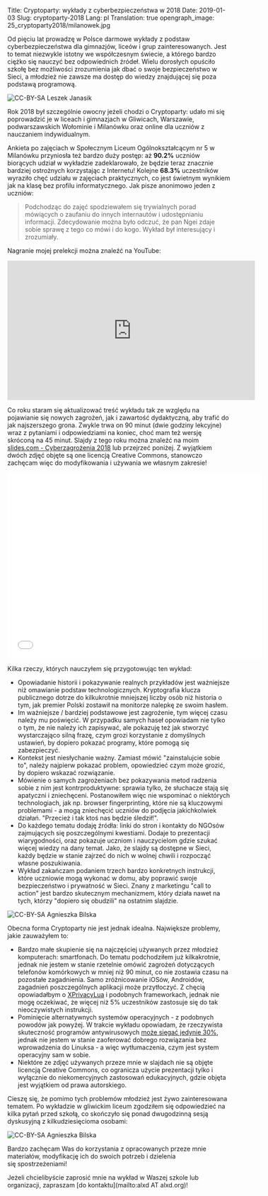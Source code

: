 Title: Cryptoparty: wykłady z cyberbezpieczeństwa w 2018
Date: 2019-01-03
Slug: cryptoparty-2018
Lang: pl
Translation: true
opengraph_image: 25_cryptoparty2018/milanowek.jpg

Od pięciu lat prowadzę w Polsce darmowe wykłady z podstaw cyberbezpieczeństwa dla gimnazjów, liceów i grup zainteresowanych. Jest to temat niezwykle istotny we współczesnym świecie, a którego bardzo ciężko się nauczyć bez odpowiednich źródeł.  Wielu dorosłych opuściło szkołę bez możliwości zrozumienia jak dbać o swoje bezpieczeństwo w Sieci, a młodzież nie zawsze ma dostęp do wiedzy znajdującej się poza podstawą programową.

![CC-BY-SA Leszek Janasik](/images/25_cryptoparty2018/milanowek.jpg)

Rok 2018 był szczególnie owocny jeżeli chodzi o Cryptoparty: udało mi się poprowadzić je w liceach i gimnazjach w Gliwicach, Warszawie, podwarszawskich Wołominie i Milanówku oraz online dla uczniów z nauczaniem indywidualnym.

Ankieta po zajęciach w Społecznym Liceum Ogólnokształcącym nr 5 w Milanówku przyniosła też bardzo duży postęp: aż **90.2%** uczniów biorących udział w wykładzie zadeklarowało, że będzie teraz znacznie bardziej ostrożnych korzystając z Internetu! Kolejne **68.3%** uczestników wyraziło chęć udziału w zajęciach praktycznych, co jest świetnym wynikiem jak na klasę bez profilu informatycznego. Jak pisze anonimowo jeden z uczniów:

> Podchodząc do zajęć spodziewałem się trywialnych porad mówiących o zaufaniu do innych internautów i udostępnianiu informacji. Zdecydowanie można było odczuć, że pan Ngei zdaje sobie sprawę z tego co mówi i do kogo. Wykład był interesujący i zrozumiały.

Nagranie mojej prelekcji można znaleźć na YouTube:

<iframe width="560" height="315" src="https://www.youtube-nocookie.com/embed/lhbVt7WPvG0" frameborder="0" allow="accelerometer; autoplay; encrypted-media; gyroscope; picture-in-picture" allowfullscreen></iframe>

Co roku staram się aktualizować treść wykładu tak ze względu na pojawianie się nowych zagrożeń, jak i zawartość dydaktyczną, aby trafić do jak najszerszego grona. Zwykle trwa on 90 minut (dwie godziny lekcyjne) wraz z pytaniami i odpowiedziami na koniec, choć mam też wersję skróconą na 45 minut. Slajdy z tego roku można znaleźć na moim [slides.com - Cyberzagrożenia 2018](https://slides.com/pawelngei/cyberzagrozenia18) lub przejrzeć poniżej. Z wyjątkiem dwóch zdjęć objęte są one licencją Creative Commons, stanowczo zachęcam więc do modyfikowania i używania we własnym zakresie!

<iframe src="//slides.com/pawelngei/cyberzagrozenia18/embed" width="576" height="420" scrolling="no" frameborder="0" webkitallowfullscreen mozallowfullscreen allowfullscreen></iframe>

Kilka rzeczy, których nauczyłem się przygotowując ten wykład:

* Opowiadanie historii i pokazywanie realnych przykładów jest ważniejsze niż omawianie podstaw technologicznych. Kryptografia klucza publicznego dotrze do kilkukrotnie mniejszej liczby osób niż historia o tym, jak premier Polski zostawił na monitorze nalepkę ze swoim hasłem.
* Im ważniejsze / bardziej podstawowe jest zagrożenie, tym więcej czasu należy mu poświęcić. W przypadku samych haseł opowiadam nie tylko o tym, że nie należy ich zapisywać, ale pokazuję też jak stworzyć wystarczająco silną frazę, czym grozi korzystanie z domyślnych ustawień, by dopiero pokazać programy, które pomogą się zabezpieczyć.
* Kontekst jest niesłychanie ważny. Zamiast mówić "zainstalujcie sobie to", należy najpierw pokazać problem, opowiedzieć czym może grozić, by dopiero wskazać rozwiązanie.
* Mówienie o samych zagrożeniach bez pokazywania metod radzenia sobie z nim jest kontrproduktywne: sprawia tylko, że słuchacze stają się apatyczni i zniechęceni. Postanowiłem więc nie wspominać o niektórych technologiach, jak np. browser fingerprinting, które nie są kluczowymi problemami - a mogą zniechęcić uczniów do podjęcia jakichkolwiek działań. "Przecież i tak ktoś nas będzie śledził!".
* Do każdego tematu dodaję źródła: linki do stron i kontakty do NGOsów zajmujących się poszczególnymi kwestiami. Dodaje to prezentacji wiarygodności, oraz pokazuje uczniom i nauczycielom gdzie szukać więcej wiedzy na dany temat. Jako, że slajdy są dostępne w Sieci, każdy będzie w stanie zajrzeć do nich w wolnej chwili i rozpocząć własne poszukiwania.
* Wykład zakańczam podaniem trzech bardzo konkretnych instrukcji, które uczniowie mogą wykonać w domu, aby poprawić swoje bezpieczeństwo i prywatność w Sieci. Znany z marketingu "call to action" jest bardzo skutecznym mechanizmem, który działa nawet na tych, którzy "dopiero się obudzili" na ostatnim slajdzie.

![CC-BY-SA Agnieszka Bilska](/images/25_cryptoparty2018/gliwice_makers.jpg)

Obecna forma Cryptoparty nie jest jednak idealna. Największe problemy, jakie zauważyłem to:

* Bardzo małe skupienie się na najczęściej używanych przez młodzież komputerach: smartfonach. Do tematu podchodziłem już kilkakrotnie, jednak nie jestem w stanie rzetelnie omówić zagrożeń dotyczących telefonów komórkowych w mniej niż 90 minut, co nie zostawia czasu na pozostałe zagadnienia. Samo zróżnicowanie iOSów, Androidów, zagadnień poszczególnych aplikacji może przytłoczyć. Z chęcią opowiadałbym o [XPrivacyLua](https://github.com/M66B/XPrivacyLua/blob/master/README.md) i podobnych frameworkach, jednak nie mogę oczekiwać, że więcej niż 5% uczestników zastosuje się do tak nieoczywistych instrukcji.
* Pominięcie alternatywnych systemów operacyjnych - z podobnych powodów jak powyżej. W trakcie wykładu opowiadam, że rzeczywista skuteczność programów antywirusowych [może sięgać jedynie 30%](http://www.channelregister.co.uk/2007/12/21/dwindling_antivirus_protection/), jednak nie jestem w stanie zaoferować dobrego rozwiązania bez wprowadzenia do Linuksa - a więc wytłumaczenia, czym jest system operacyjny sam w sobie.
* Niektóre ze zdjęć używanych przeze mnie w slajdach nie są objęte licencją Creative Commons, co ogranicza użycie prezentacji tylko i wyłącznie do niekomercyjnych zastosowań edukacyjnych, gdzie objęta jest wyjątkiem od prawa autorskiego.

Cieszę się, że pomimo tych problemów młodzież jest żywo zainteresowana tematem. Po wykładzie w gliwickim liceum zgodziłem się odpowiedzieć na kilka pytań przed szkołą, co skończyło się ponad dwugodzinną sesją dyskusyjną z kilkudziesięcioma osobami:

![CC-BY-SA Agnieszka Bilska](/images/25_cryptoparty2018/po_zajeciach.jpg)

Bardzo zachęcam Was do korzystania z opracowanych przeze mnie materiałów, modyfikację ich do swoich potrzeb i dzielenia się spostrzeżeniami!

Jeżeli chcielibyście zaprosić mnie na wykład w Waszej szkole lub organizacji, zapraszam [do kontaktu](mailto:alxd AT alxd.org)!
